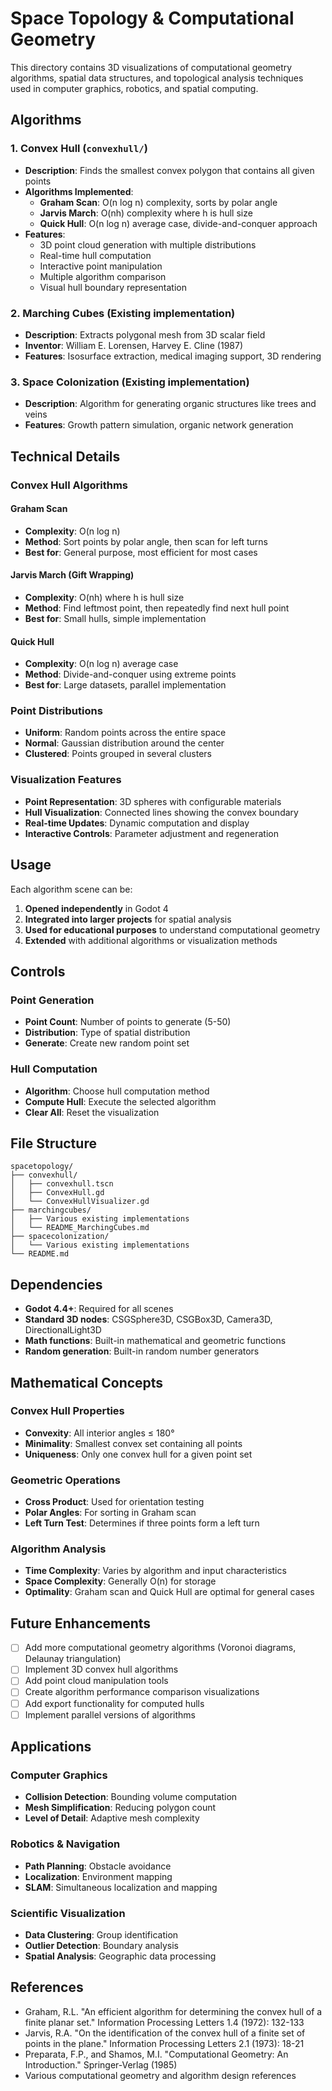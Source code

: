 # Space Topology & Computational Geometry

This directory contains 3D visualizations of computational geometry algorithms, spatial data structures, and topological analysis techniques used in computer graphics, robotics, and spatial computing.

## Algorithms

### 1. Convex Hull (`convexhull/`)
- **Description**: Finds the smallest convex polygon that contains all given points
- **Algorithms Implemented**:
  - **Graham Scan**: O(n log n) complexity, sorts by polar angle
  - **Jarvis March**: O(nh) complexity where h is hull size
  - **Quick Hull**: O(n log n) average case, divide-and-conquer approach
- **Features**:
  - 3D point cloud generation with multiple distributions
  - Real-time hull computation
  - Interactive point manipulation
  - Multiple algorithm comparison
  - Visual hull boundary representation

### 2. Marching Cubes (Existing implementation)
- **Description**: Extracts polygonal mesh from 3D scalar field
- **Inventor**: William E. Lorensen, Harvey E. Cline (1987)
- **Features**: Isosurface extraction, medical imaging support, 3D rendering

### 3. Space Colonization (Existing implementation)
- **Description**: Algorithm for generating organic structures like trees and veins
- **Features**: Growth pattern simulation, organic network generation

## Technical Details

### Convex Hull Algorithms

#### Graham Scan
- **Complexity**: O(n log n)
- **Method**: Sort points by polar angle, then scan for left turns
- **Best for**: General purpose, most efficient for most cases

#### Jarvis March (Gift Wrapping)
- **Complexity**: O(nh) where h is hull size
- **Method**: Find leftmost point, then repeatedly find next hull point
- **Best for**: Small hulls, simple implementation

#### Quick Hull
- **Complexity**: O(n log n) average case
- **Method**: Divide-and-conquer using extreme points
- **Best for**: Large datasets, parallel implementation

### Point Distributions
- **Uniform**: Random points across the entire space
- **Normal**: Gaussian distribution around the center
- **Clustered**: Points grouped in several clusters

### Visualization Features
- **Point Representation**: 3D spheres with configurable materials
- **Hull Visualization**: Connected lines showing the convex boundary
- **Real-time Updates**: Dynamic computation and display
- **Interactive Controls**: Parameter adjustment and regeneration

## Usage

Each algorithm scene can be:
1. **Opened independently** in Godot 4
2. **Integrated into larger projects** for spatial analysis
3. **Used for educational purposes** to understand computational geometry
4. **Extended** with additional algorithms or visualization methods

## Controls

### Point Generation
- **Point Count**: Number of points to generate (5-50)
- **Distribution**: Type of spatial distribution
- **Generate**: Create new random point set

### Hull Computation
- **Algorithm**: Choose hull computation method
- **Compute Hull**: Execute the selected algorithm
- **Clear All**: Reset the visualization

## File Structure

```
spacetopology/
├── convexhull/
│   ├── convexhull.tscn
│   ├── ConvexHull.gd
│   └── ConvexHullVisualizer.gd
├── marchingcubes/
│   ├── Various existing implementations
│   └── README_MarchingCubes.md
├── spacecolonization/
│   └── Various existing implementations
└── README.md
```

## Dependencies

- **Godot 4.4+**: Required for all scenes
- **Standard 3D nodes**: CSGSphere3D, CSGBox3D, Camera3D, DirectionalLight3D
- **Math functions**: Built-in mathematical and geometric functions
- **Random generation**: Built-in random number generators

## Mathematical Concepts

### Convex Hull Properties
- **Convexity**: All interior angles ≤ 180°
- **Minimality**: Smallest convex set containing all points
- **Uniqueness**: Only one convex hull for a given point set

### Geometric Operations
- **Cross Product**: Used for orientation testing
- **Polar Angles**: For sorting in Graham scan
- **Left Turn Test**: Determines if three points form a left turn

### Algorithm Analysis
- **Time Complexity**: Varies by algorithm and input characteristics
- **Space Complexity**: Generally O(n) for storage
- **Optimality**: Graham scan and Quick Hull are optimal for general cases

## Future Enhancements

- [ ] Add more computational geometry algorithms (Voronoi diagrams, Delaunay triangulation)
- [ ] Implement 3D convex hull algorithms
- [ ] Add point cloud manipulation tools
- [ ] Create algorithm performance comparison visualizations
- [ ] Add export functionality for computed hulls
- [ ] Implement parallel versions of algorithms

## Applications

### Computer Graphics
- **Collision Detection**: Bounding volume computation
- **Mesh Simplification**: Reducing polygon count
- **Level of Detail**: Adaptive mesh complexity

### Robotics & Navigation
- **Path Planning**: Obstacle avoidance
- **Localization**: Environment mapping
- **SLAM**: Simultaneous localization and mapping

### Scientific Visualization
- **Data Clustering**: Group identification
- **Outlier Detection**: Boundary analysis
- **Spatial Analysis**: Geographic data processing

## References

- Graham, R.L. "An efficient algorithm for determining the convex hull of a finite planar set." Information Processing Letters 1.4 (1972): 132-133
- Jarvis, R.A. "On the identification of the convex hull of a finite set of points in the plane." Information Processing Letters 2.1 (1973): 18-21
- Preparata, F.P., and Shamos, M.I. "Computational Geometry: An Introduction." Springer-Verlag (1985)
- Various computational geometry and algorithm design references
